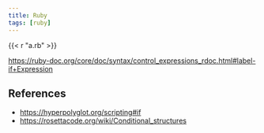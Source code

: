 ```yaml
---
title: Ruby
tags: [ruby]
---
```


{{< r "a.rb" >}}

<https://ruby-doc.org/core/doc/syntax/control_expressions_rdoc.html#label-if+Expression>

## References

- <https://hyperpolyglot.org/scripting#if>
- <https://rosettacode.org/wiki/Conditional_structures>

